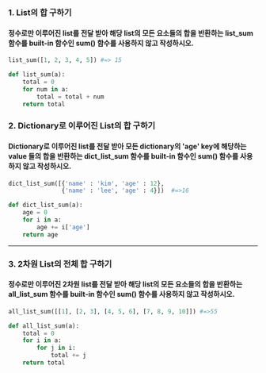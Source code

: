 ### 1. List의 합 구하기

####  정수로만 이루어진 list를 전달 받아 해당 list의 모든 요소들의 합을 반환하는 list_sum 함수를 built-in 함수인 sum() 함수를 사용하지 않고 작성하시오.

``` python
list_sum([1, 2, 3, 4, 5]) #=> 15
```

``` python
def list_sum(a):
    total = 0
    for num in a:
        total = total + num
    return total         
```









### 2. Dictionary로 이루어진 List의 합 구하기

####  Dictionary로 이루어진 list를 전달 받아 모든 dictionary의 'age' key에 해당하는 value 들의 합을 반환하는 dict_list_sum 함수를 built-in 함수인 sum() 함수를 사용하지 않고 작성하시오.

``` python
dict_list_sum([{'name' : 'kim', 'age' : 12},
               {'name' : 'lee', 'age' : 4}])  #=>16
```

``` python
def dict_list_sum(a):
    age = 0
    for i in a:
        age += i['age']
    return age
```





---



### 3. 2차원 List의 전체 합 구하기

####  정수로만 이루어진 2차원 list를 전달 받아 해당 list의 모든 요소들의 합을 반환하는 all_list_sum 함수를 built-in 함수인 sum() 함수를 사용하지 않고 작성하시오.

``` python
all_list_sum([[1], [2, 3], [4, 5, 6], [7, 8, 9, 10]]) #=>55

```

``` python
def all_list_sum(a):
    total = 0
    for i in a:
        for j in i:
            total += j
    return total         
```


